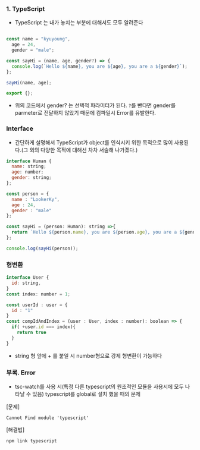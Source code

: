 ### 1. TypeScript

- TypeScript 는 내가 놓치는 부분에 대해서도 모두 알려준다

```javascript

const name = "kyuyoung",
  age = 24,
  gender = "male";

const sayHi = (name, age, gender?) => {
  console.log(`Hello ${name}, you are ${age}, you are a ${gender}`);
};

sayHi(name, age);

export {};
```
- 위의 코드에서 gender? 는 선택적 파라미터가 된다. `?`를 뺀다면 gender를 parmeter로 전달하지 않았기 때문에 컴파일시 Error를 유발한다.

### Interface

- 간단하게 설명해서 TypeScript가 object를 인식시키 위한 목적으로 많이 사용된다.(그 외의 다양한 목적에 대해선 차차 서술해 나가겠다.)

```javascript
interface Human {
  name: string;
  age: number;
  gender: string;
};

const person = {
  name : "LookerKy",
  age : 24,
  gender : "male"
};

const sayHi = (person: Human): string =>{
  return `Hello ${person.name}, you are ${person.age}, you are a ${gender}`
};

console.log(sayHi(person));

```

### 형변환
```javascript
interface User {
  id: string,
}
const index: number = 1;

const userId : user = {
  id : "1"
}
const compIdAndIndex = (user : User, index : number): boolean => {
  if( +user.id === index){
    return true
  }
}
```
- string 형 앞에 + 를 붙일 시 number형으로 강제 형변환이 가능하다


### 부록. Error

- tsc-watch를 사용 시(특정 다른 typescript의 원초적인 모듈을 사용시에 모두 나타날 수 있음) typescript를 global로 설치 했을 때의 문제 

[문제]

```
Cannot Find module 'typescript'
```

[해결법]
```shell
npm link typescript
```
